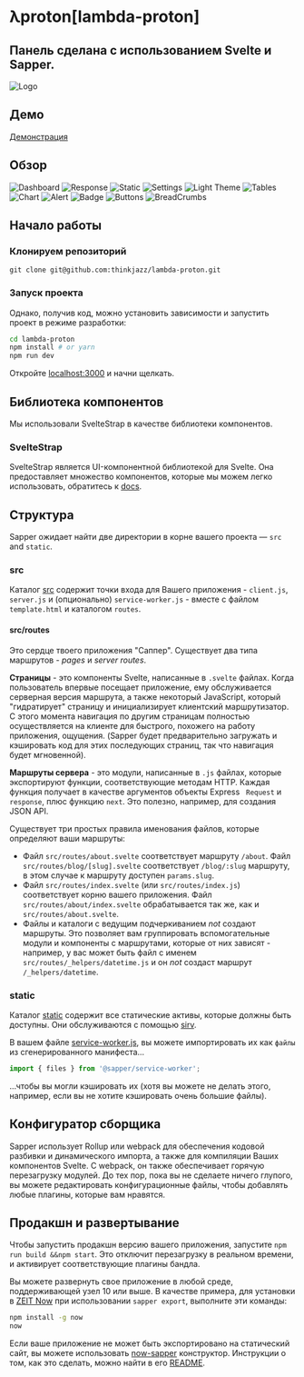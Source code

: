 # λproton[lambda-proton]
## Панель сделана с использованием Svelte и Sapper.

![Logo](static/l-proton-logo.png)

## Демо 
   [Демонстрация](https://lambda-proton.now.sh/)
## Обзор

![Dashboard](static/dashboard.png)
![Response](static/response.png)
![Static](static/static.png)
![Settings](static/settings.png)
![Light Theme](static/light.png)
![Tables](static/tables.png)
![Chart](static/chart.png)
![Alert](static/alert.png)
![Badge](static/badge.png)
![Buttons](static/buttons.png)
![BreadCrumbs](static/breadcrumbs.png)
## Начало работы


### Клонируем репозиторий

    git clone git@github.com:thinkjazz/lambda-proton.git

### Запуск проекта

Однако, получив код, можно установить зависимости и запустить проект в режиме разработки:

```bash
cd lambda-proton
npm install # or yarn
npm run dev
```

Откройте [localhost:3000](http://localhost:3000) и начни щелкать.

## Библиотека компонентов

Мы использовали SvelteStrap в качестве библиотеки компонентов.

### SvelteStrap

SvelteStrap является UI-компонентной библиотекой для Svelte. Она предоставляет множество компонентов, которые мы можем легко использовать, обратитесь к [docs](https://github.com/bestguy/sveltestrap).

## Структура

Sapper ожидает найти две директории в корне вашего проекта — `src` and `static`.

### src

Каталог [src](src) содержит точки входа для Вашего приложения - `client.js`, `server.js` и (опционально) `service-worker.js` - вместе с файлом `template.html` и каталогом `routes`.

#### src/routes

Это сердце твоего приложения "Саппер". Существует два типа маршрутов - _pages_ и _server routes_.

**Страницы** - это компоненты Svelte, написанные в `.svelte` файлах. Когда пользователь впервые посещает приложение, ему обслуживается серверная версия маршрута, а также некоторый JavaScript, который "гидратирует" страницу и инициализирует клиентский маршрутизатор. С этого момента навигация по другим страницам полностью осуществляется на клиенте для быстрого, похожего на работу приложения, ощущения. (Sapper будет предварительно загружать и кэшировать код для этих последующих страниц, так что навигация будет мгновенной).

**Маршруты сервера** - это модули, написанные в `.js` файлах, которые экспортируют функции, соответствующие методам HTTP. Каждая функция получает в качестве аргументов объекты Express ` Request` и `response`, плюс функцию `next`. Это полезно, например, для создания JSON API.

Существует три простых правила именования файлов, которые определяют ваши маршруты:

- Файл `src/routes/about.svelte` соответствует маршруту `/about`. Файл `src/routes/blog/[slug].svelte` соответствует `/blog/:slug` маршруту, в этом случае к маршруту доступен `params.slug`.
- Файл `src/routes/index.svelte` (или `src/routes/index.js`) соответствует корню вашего приложения. Файл `src/routes/about/index.svelte` обрабатывается так же, как и `src/routes/about.svelte`.
- Файлы и каталоги с ведущим подчеркиванием _not_ создают маршруты. Это позволяет вам группировать вспомогательные модули и компоненты с маршрутами, которые от них зависят - например, у вас может быть файл с именем `src/routes/_helpers/datetime.js` и он _not_ создаст маршрут `/_helpers/datetime`.

### static

Каталог [static](static) содержит все статические активы, которые должны быть доступны. Они обслуживаются с помощью [sirv](https://github.com/lukeed/sirv).

В вашем файле [service-worker.js](src/service-worker.js), вы можете импортировать их как `файлы` из сгенерированного манифеста...

```js
import { files } from '@sapper/service-worker';
```

...чтобы вы могли кэшировать их (хотя вы можете не делать этого, например, если вы не хотите кэшировать очень большие файлы).

## Конфигуратор сборщика

Sapper использует Rollup или webpack для обеспечения кодовой разбивки и динамического импорта, а также для компиляции Ваших компонентов Svelte. С webpack, он также обеспечивает горячую перезагрузку модулей. До тех пор, пока вы не сделаете ничего глупого, вы можете редактировать конфигурационные файлы, чтобы добавлять любые плагины, которые вам нравятся.

## Продакшн и развертывание

Чтобы запустить продакшн версию вашего приложения, запустите `npm run build &&npm start`. Это отключит перезагрузку в реальном времени, и активирует соответствующие плагины бандла.

Вы можете развернуть свое приложение в любой среде, поддерживающей узел 10 или выше. В качестве примера, для установки в [ZEIT Now](https://zeit.co/now) при использовании `sapper export`, выполните эти команды:

```bash
npm install -g now
now
```

Если ваше приложение не может быть экспортировано на статический сайт, вы можете использовать [now-sapper](https://github.com/thgh/now-sapper) конструктор. Инструкции о том, как это сделать, можно найти в его [README](https://github.com/thgh/now-sapper#basic-usage).
